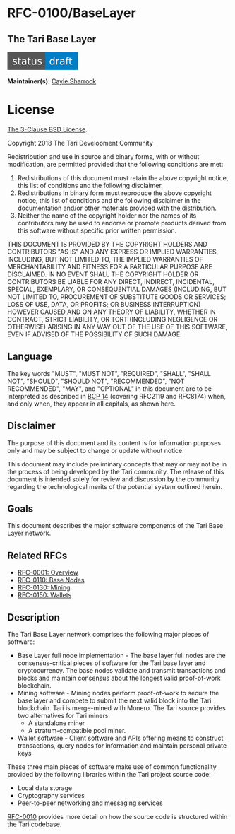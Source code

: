 # RFC-0100/BaseLayer

## The Tari Base Layer

![status: draft](theme/images/status-draft.svg)

**Maintainer(s)**: [Cayle Sharrock](https://github.com/CjS77)

# License

[ The 3-Clause BSD License](https://opensource.org/licenses/BSD-3-Clause).

Copyright 2018 The Tari Development Community

Redistribution and use in source and binary forms, with or without modification, are permitted provided that the
following conditions are met:

1. Redistributions of this document must retain the above copyright notice, this list of conditions and the following
   disclaimer.
2. Redistributions in binary form must reproduce the above copyright notice, this list of conditions and the following
   disclaimer in the documentation and/or other materials provided with the distribution.
3. Neither the name of the copyright holder nor the names of its contributors may be used to endorse or promote products
   derived from this software without specific prior written permission.

THIS DOCUMENT IS PROVIDED BY THE COPYRIGHT HOLDERS AND CONTRIBUTORS "AS IS" AND ANY EXPRESS OR IMPLIED WARRANTIES,
INCLUDING, BUT NOT LIMITED TO, THE IMPLIED WARRANTIES OF MERCHANTABILITY AND FITNESS FOR A PARTICULAR PURPOSE ARE
DISCLAIMED. IN NO EVENT SHALL THE COPYRIGHT HOLDER OR CONTRIBUTORS BE LIABLE FOR ANY DIRECT, INDIRECT, INCIDENTAL,
SPECIAL, EXEMPLARY, OR CONSEQUENTIAL DAMAGES (INCLUDING, BUT NOT LIMITED TO, PROCUREMENT OF SUBSTITUTE GOODS OR
SERVICES; LOSS OF USE, DATA, OR PROFITS; OR BUSINESS INTERRUPTION) HOWEVER CAUSED AND ON ANY THEORY OF LIABILITY,
WHETHER IN CONTRACT, STRICT LIABILITY, OR TORT (INCLUDING NEGLIGENCE OR OTHERWISE) ARISING IN ANY WAY OUT OF THE USE OF
THIS SOFTWARE, EVEN IF ADVISED OF THE POSSIBILITY OF SUCH DAMAGE.

## Language

The key words "MUST", "MUST NOT", "REQUIRED", "SHALL", "SHALL NOT", "SHOULD", "SHOULD NOT", "RECOMMENDED", 
"NOT RECOMMENDED", "MAY", and "OPTIONAL" in this document are to be interpreted as described in 
[BCP 14](https://tools.ietf.org/html/bcp14) (covering RFC2119 and RFC8174) when, and only when, they appear in all capitals, as 
shown here.

## Disclaimer

The purpose of this document and its content is for information purposes only and may be subject to change or update
without notice.

This document may include preliminary concepts that may or may not be in the process of being developed by the Tari
community. The release of this document is intended solely for review and discussion by the community regarding the
technological merits of the potential system outlined herein.

## Goals

This document describes the major software components of the Tari Base Layer network.

## Related RFCs

* [RFC-0001: Overview](RFC-0001_overview.md)
* [RFC-0110: Base Nodes](./RFC-0110_BaseNodes.md)
* [RFC-0130: Mining](./RFC-0130_Mining.md)
* [RFC-0150: Wallets](./RFC-0150_Wallets.md)


## Description

The Tari Base Layer network comprises the following major pieces of software:

* Base Layer full node implementation - The base layer full nodes are the consensus-critical pieces of software for the
  Tari base layer and cryptocurrency. The base nodes validate and transmit transactions and blocks and maintain
  consensus about the longest valid proof-of-work blockchain.
* Mining software - Mining nodes perform proof-of-work to secure the base layer and compete to submit the
  next valid block into the Tari blockchain. Tari is merge-mined with Monero. The Tari source provides two alternatives
  for Tari miners:
  * A standalone miner
  * A stratum-compatible pool miner.
* Wallet software - Client software and APIs offering means to construct transactions, query nodes for information and
  maintain personal private keys

These three main pieces of software make use of common functionality provided by the following libraries within the Tari
project source code:
* Local data storage
* Cryptography services
* Peer-to-peer networking and messaging services

[RFC-0010](RFC-0010_CodeStructure.md) provides more detail on how the source code is structured within the Tari codebase.


